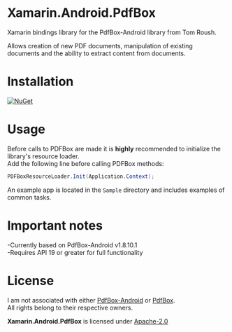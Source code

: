 Xamarin.Android.PdfBox
======================
Xamarin bindings library for the PdfBox-Android library from Tom Roush.

Allows creation of new PDF documents, manipulation of existing<br/>
documents and the ability to extract content from documents.

Installation
============

[![NuGet](https://img.shields.io/nuget/v/Xamarin.Android.PdfBox.svg?label=NuGet)](https://www.nuget.org/packages/Xamarin.Android.PdfBox)

Usage
=====

Before calls to PDFBox are made it is **highly** recommended to initialize the library's resource loader.<br/>
Add the following line before calling PDFBox methods:

```csharp
PDFBoxResourceLoader.Init(Application.Context);
```

An example app is located in the `Sample` directory and includes examples of common tasks.

Important notes
===============

-Currently based on PdfBox-Android v1.8.10.1<br/>
-Requires API 19 or greater for full functionality

License
=======

I am not associated with either [PdfBox-Android] or [PdfBox].<br/>
All rights belong to their respective owners.

**Xamarin.Android.PdfBox** is licensed under [Apache-2.0][Apache-2.0]

[Apache-2.0]: http://www.apache.org/licenses/LICENSE-2.0.html
[Nuget]: https://www.nuget.org/packages/Xamarin.Android.PdfBox
[PdfBox]: http://pdfbox.apache.org
[PdfBox-Android]: https://github.com/TomRoush/PdfBox-Android